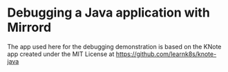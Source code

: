 # Debugging a Java application with Mirrord

The app used here for the debugging demonstration is based on the KNote app created under the MIT License at https://github.com/learnk8s/knote-java
